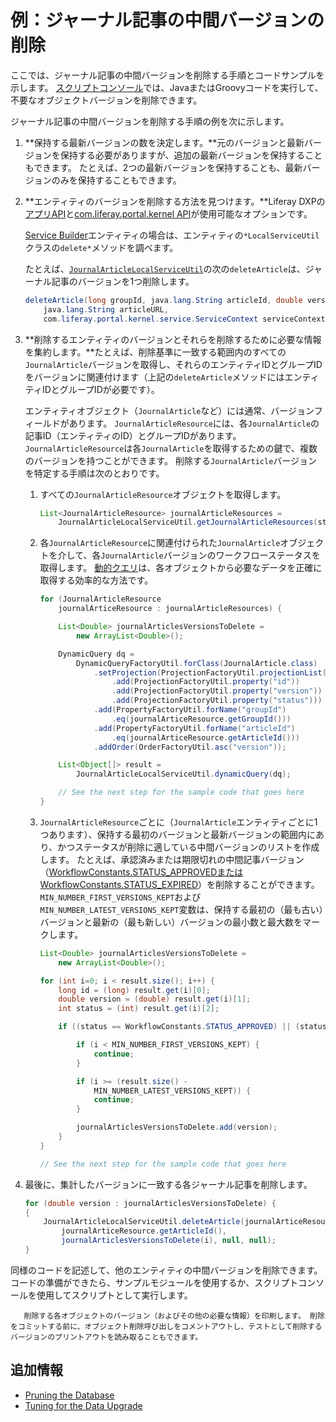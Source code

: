 # 例：ジャーナル記事の中間バージョンの削除

ここでは、ジャーナル記事の中間バージョンを削除する手順とコードサンプルを示します。 [スクリプトコンソール](../../../system-administration/using-the-script-engine/running-scripts-from-the-script-console.md)では、JavaまたはGroovyコードを実行して、不要なオブジェクトバージョンを削除できます。

ジャーナル記事の中間バージョンを削除する手順の例を次に示します。

1.  **保持する最新バージョンの数を決定します。**元のバージョンと最新バージョンを保持する必要がありますが、追加の最新バージョンを保持することもできます。 たとえば、2つの最新バージョンを保持することも、最新バージョンのみを保持することもできます。

2.  **エンティティのバージョンを削除する方法を見つけます。**Liferay DXPの[アプリAPI](https://docs.liferay.com/dxp/apps/)と[com.liferay.portal.kernel API](https://docs.liferay.com/dxp/portal/7.2-latest/javadocs/portal-kernel/)が使用可能なオプションです。

    [Service Builder](https://help.liferay.com/hc/en-us/articles/360030958811-Running-Service-Builder)エンティティの場合は、エンティティの`*LocalServiceUtil`クラスの`delete*`メソッドを調べます。

    たとえば、[`JournalArticleLocalServiceUtil`](https://docs.liferay.com/dxp/apps/web-experience/latest/javadocs/com/liferay/journal/service/JournalArticleLocalServiceUtil.html#deleteArticle-long-java.lang.String-double-java.lang.String-com.liferay.portal.kernel.service.ServiceContext-)の次の`deleteArticle`は、ジャーナル記事のバージョンを1つ削除します。

    ``` java
    deleteArticle(long groupId, java.lang.String articleId, double version,
        java.lang.String articleURL,
        com.liferay.portal.kernel.service.ServiceContext serviceContext)
    ```

3.  **削除するエンティティのバージョンとそれらを削除するために必要な情報を集約します。**たとえば、削除基準に一致する範囲内のすべての`JournalArticle`バージョンを取得し、それらのエンティティIDとグループIDをバージョンに関連付けます（上記の`deleteArticle`メソッドにはエンティティIDとグループIDが必要です）。

    エンティティオブジェクト（`JournalArticle`など）には通常、バージョンフィールドがあります。 `JournalArticleResource`には、各`JournalArticle`の記事ID（エンティティのID）とグループIDがあります。 `JournalArticleResource`は各`JournalArticle`を取得するための鍵で、複数のバージョンを持つことができます。 削除する`JournalArticle`バージョンを特定する手順は次のとおりです。

    1.  すべての`JournalArticleResource`オブジェクトを取得します。

        ``` java
        List<JournalArticleResource> journalArticleResources =
            JournalArticleLocalServiceUtil.getJournalArticleResources(start, end);
        ```

    2.  各`JournalArticleResource`に関連付けられた`JournalArticle`オブジェクトを介して、各`JournalArticle`バージョンのワークフローステータスを取得します。 [動的クエリ](https://help.liferay.com/hc/en-us/articles/360030614272-Dynamic-Query)は、各オブジェクトから必要なデータを正確に取得する効率的な方法です。
        
         <!--Add back link for 'Dynamic Query' once dynamic-query article is available-->

        ``` java
        for (JournalArticleResource
            journalArticeResource : journalArticleResources) {

            List<Double> journalArticlesVersionsToDelete =
                new ArrayList<Double>();

            DynamicQuery dq =
                DynamicQueryFactoryUtil.forClass(JournalArticle.class)
                    .setProjection(ProjectionFactoryUtil.projectionList()
                        .add(ProjectionFactoryUtil.property("id"))
                        .add(ProjectionFactoryUtil.property("version"))
                        .add(ProjectionFactoryUtil.property("status")))
                    .add(PropertyFactoryUtil.forName("groupId")
                        .eq(journalArticeResource.getGroupId()))
                    .add(PropertyFactoryUtil.forName("articleId")
                        .eq(journalArticeResource.getArticleId()))
                    .addOrder(OrderFactoryUtil.asc("version"));

            List<Object[]> result =
                JournalArticleLocalServiceUtil.dynamicQuery(dq);

            // See the next step for the sample code that goes here
        }
        ```

    3.  `JournalArticleResource`ごとに（`JournalArticle`エンティティごとに1つあります）、保持する最初のバージョンと最新バージョンの範囲内にあり、かつステータスが削除に適している中間バージョンのリストを作成します。 たとえば、承認済みまたは期限切れの中間記事バージョン（[WorkflowConstants.STATUS\_APPROVEDまたはWorkflowConstants.STATUS\_EXPIRED](https://docs.liferay.com/dxp/portal/7.2-latest/javadocs/portal-kernel/com/liferay/portal/kernel/workflow/WorkflowConstants.html)）を削除することができます。 `MIN_NUMBER_FIRST_VERSIONS_KEPT`および`MIN_NUMBER_LATEST_VERSIONS_KEPT`変数は、保持する最初の（最も古い）バージョンと最新の（最も新しい）バージョンの最小数と最大数をマークします。

        ``` java
        List<Double> journalArticlesVersionsToDelete =
            new ArrayList<Double>();

        for (int i=0; i < result.size(); i++) {
            long id = (long) result.get(i)[0];
            double version = (double) result.get(i)[1];
            int status = (int) result.get(i)[2];

            if ((status == WorkflowConstants.STATUS_APPROVED) || (status == WorkflowConstants.STATUS_EXPIRED) {

                if (i < MIN_NUMBER_FIRST_VERSIONS_KEPT) {
                    continue;
                }

                if (i >= (result.size() -
                    MIN_NUMBER_LATEST_VERSIONS_KEPT)) {
                    continue;
                }

                journalArticlesVersionsToDelete.add(version);
            }
        }

        // See the next step for the sample code that goes here
        ```

4.  最後に、集計したバージョンに一致する各ジャーナル記事を削除します。

    ``` java
    for (double version : journalArticlesVersionsToDelete) {
    {
        JournalArticleLocalServiceUtil.deleteArticle(journalArticeResource.getGroupId(),
            journalArticeResource.getArticleId(),
            journalArticlesVersionsToDelete(i), null, null);
    }
    ```

同様のコードを記述して、他のエンティティの中間バージョンを削除できます。 コードの準備ができたら、サンプルモジュールを使用するか、スクリプトコンソールを使用してスクリプトとして実行します。

``` tip::
   削除する各オブジェクトのバージョン（およびその他の必要な情報）を印刷します。 削除をコミットする前に、オブジェクト削除呼び出しをコメントアウトし、テストとして削除するバージョンのプリントアウトを読み取ることもできます。
```

## 追加情報

  - [Pruning the Database](./database-pruning-for-faster-upgrades.md)
  - [Tuning for the Data Upgrade](./database-tuning-for-upgrades.md)
